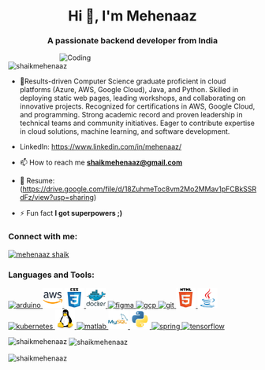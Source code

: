 <h1 align="center">Hi 👋, I'm Mehenaaz</h1>
<h3 align="center">A passionate backend developer from India</h3>
<img align="right" alt="Coding" width="400" src="https://gifdb.com/images/high/panda-waving-cartoon-sticker-pi4qfklzce0s7zo5.gif">

<p align="left"> <img src="https://komarev.com/ghpvc/?username=shaikmehenaaz&label=Profile%20views&color=0e75b6&style=flat" alt="shaikmehenaaz" /> </p>

- 🔭Results-driven Computer Science graduate proficient in cloud platforms (Azure, AWS, Google Cloud), Java,
and Python. Skilled in deploying static web pages, leading workshops, and collaborating on innovative
projects. Recognized for certifications in AWS, Google Cloud, and programming. Strong academic record and proven leadership in technical teams and community initiatives. Eager to contribute expertise in cloud 
solutions, machine learning, and software development.

- LinkedIn: https://www.linkedin.com/in/mehenaaz/

- 📫 How to reach me **shaikmehenaaz@gmail.com**

- 📄 Resume: (https://drive.google.com/file/d/18ZuhmeToc8vm2Mo2MMav1pFCBkSSRdFz/view?usp=sharing)

- ⚡ Fun fact **I got superpowers ;)**

<h3 align="left">Connect with me:</h3>
<p align="left">
<a href="https://linkedin.com/in/mehenaaz shaik" target="blank"><img align="center" src="https://raw.githubusercontent.com/rahuldkjain/github-profile-readme-generator/master/src/images/icons/Social/linked-in-alt.svg" alt="mehenaaz shaik" height="30" width="40" /></a>
</p>

<h3 align="left">Languages and Tools:</h3>
<p align="left"> <a href="https://www.arduino.cc/" target="_blank" rel="noreferrer"> <img src="https://cdn.worldvectorlogo.com/logos/arduino-1.svg" alt="arduino" width="40" height="40"/> </a> <a href="https://aws.amazon.com" target="_blank" rel="noreferrer"> <img src="https://raw.githubusercontent.com/devicons/devicon/master/icons/amazonwebservices/amazonwebservices-original-wordmark.svg" alt="aws" width="40" height="40"/> </a> <a href="https://www.w3schools.com/css/" target="_blank" rel="noreferrer"> <img src="https://raw.githubusercontent.com/devicons/devicon/master/icons/css3/css3-original-wordmark.svg" alt="css3" width="40" height="40"/> </a> <a href="https://www.docker.com/" target="_blank" rel="noreferrer"> <img src="https://raw.githubusercontent.com/devicons/devicon/master/icons/docker/docker-original-wordmark.svg" alt="docker" width="40" height="40"/> </a> <a href="https://www.figma.com/" target="_blank" rel="noreferrer"> <img src="https://www.vectorlogo.zone/logos/figma/figma-icon.svg" alt="figma" width="40" height="40"/> </a> <a href="https://cloud.google.com" target="_blank" rel="noreferrer"> <img src="https://www.vectorlogo.zone/logos/google_cloud/google_cloud-icon.svg" alt="gcp" width="40" height="40"/> </a> <a href="https://git-scm.com/" target="_blank" rel="noreferrer"> <img src="https://www.vectorlogo.zone/logos/git-scm/git-scm-icon.svg" alt="git" width="40" height="40"/> </a> <a href="https://www.w3.org/html/" target="_blank" rel="noreferrer"> <img src="https://raw.githubusercontent.com/devicons/devicon/master/icons/html5/html5-original-wordmark.svg" alt="html5" width="40" height="40"/> </a> <a href="https://www.java.com" target="_blank" rel="noreferrer"> <img src="https://raw.githubusercontent.com/devicons/devicon/master/icons/java/java-original.svg" alt="java" width="40" height="40"/> </a> <a href="https://kubernetes.io" target="_blank" rel="noreferrer"> <img src="https://www.vectorlogo.zone/logos/kubernetes/kubernetes-icon.svg" alt="kubernetes" width="40" height="40"/> </a> <a href="https://www.linux.org/" target="_blank" rel="noreferrer"> <img src="https://raw.githubusercontent.com/devicons/devicon/master/icons/linux/linux-original.svg" alt="linux" width="40" height="40"/> </a> <a href="https://www.mathworks.com/" target="_blank" rel="noreferrer"> <img src="https://upload.wikimedia.org/wikipedia/commons/2/21/Matlab_Logo.png" alt="matlab" width="40" height="40"/> </a> <a href="https://www.mysql.com/" target="_blank" rel="noreferrer"> <img src="https://raw.githubusercontent.com/devicons/devicon/master/icons/mysql/mysql-original-wordmark.svg" alt="mysql" width="40" height="40"/> </a> <a href="https://www.python.org" target="_blank" rel="noreferrer"> <img src="https://raw.githubusercontent.com/devicons/devicon/master/icons/python/python-original.svg" alt="python" width="40" height="40"/> </a> <a href="https://spring.io/" target="_blank" rel="noreferrer"> <img src="https://www.vectorlogo.zone/logos/springio/springio-icon.svg" alt="spring" width="40" height="40"/> </a> <a href="https://www.tensorflow.org" target="_blank" rel="noreferrer"> <img src="https://www.vectorlogo.zone/logos/tensorflow/tensorflow-icon.svg" alt="tensorflow" width="40" height="40"/> </a> </p>

<p><img align="left" src="https://github-readme-stats.vercel.app/api/top-langs?username=shaikmehenaaz&show_icons=true&locale=en&layout=compact" alt="shaikmehenaaz" /></p>

<p>&nbsp;<img align="center" src="https://github-readme-stats.vercel.app/api?username=shaikmehenaaz&show_icons=true&locale=en" alt="shaikmehenaaz" /></p>

<p><img align="center" src="https://github-readme-streak-stats.herokuapp.com/?user=shaikmehenaaz&" alt="shaikmehenaaz" /></p>
